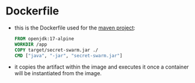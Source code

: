 # Dockerfile

- this is the Dockerfile used for the [maven project](../maven-project/maven_project.md):

    ```dockerfile
    FROM openjdk:17-alpine
    WORKDIR /app
    COPY target/secret-swarm.jar ./
    CMD ["java", "-jar", "secret-swarm.jar"]
    ```
- it copies the artifact within the image and executes it once a container will be instantiated from the image.
